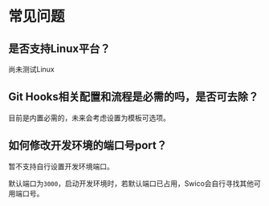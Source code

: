 

# 常见问题


##  是否支持Linux平台？

尚未测试Linux

## Git Hooks相关配置和流程是必需的吗，是否可去除？

目前是内置必需的，未来会考虑设置为模板可选项。


## 如何修改开发环境的端口号port？

暂不支持自行设置开发环境端口。

默认端口为`3000`，启动开发环境时，若默认端口已占用，Swico会自行寻找其他可用端口号。


[//]: # (## vue报错 "export 'XXX' &#40;imported as 'XXX'&#41; was not found in 'vue...'")

[//]: # ()
[//]: # (这种通常是Vue包中部分ts类型引入报错，如`Slot`，`Component`。主要是因为在 Vue 3 中，XXX 不再作为默认导出或命名导出存在于 vue 包中。)

[//]: # ()
[//]: # (可尝试不通过解构如`import { XXX } from 'vue'`这样方式引入，而是通过`vue.XXX`。)

[//]: # ()
[//]: # (示例:)

[//]: # ()
[//]: # (```typescript)

[//]: # (import vue from 'vue')

[//]: # ()
[//]: # (//...)

[//]: # (type CompType = vue.Component)

[//]: # (//...)

[//]: # (```)
